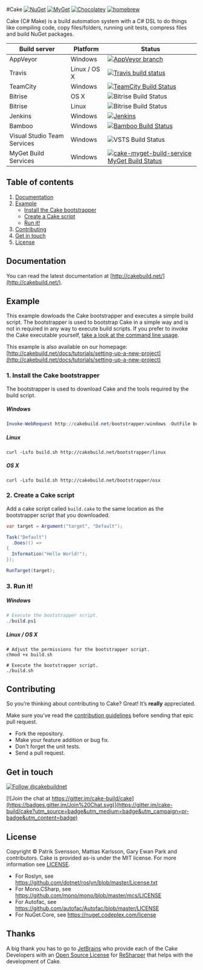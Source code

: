#Cake [![NuGet](https://img.shields.io/nuget/v/Cake.svg)](https://www.nuget.org/packages/Cake) [![MyGet](https://img.shields.io/myget/cake/v/Cake.svg)](https://www.myget.org/gallery/cake) [![Chocolatey](https://img.shields.io/chocolatey/v/Cake.portable.svg)](https://chocolatey.org/packages/cake.portable)
[![homebrew](https://img.shields.io/homebrew/v/cake.svg)](http://braumeister.org/formula/cake)

Cake (C# Make) is a build automation system with a C# DSL to do things like compiling code, copy files/folders, running unit tests, compress files and build NuGet packages.

| Build server                | Platform     | Status                                                                                                                    |
|-----------------------------|--------------|---------------------------------------------------------------------------------------------------------------------------|
| AppVeyor                    | Windows      | [![AppVeyor branch](https://img.shields.io/appveyor/ci/cakebuild/cake/develop.svg)](https://ci.appveyor.com/project/cakebuild/cake/branch/develop)      |
| Travis                      | Linux / OS X | [![Travis build status](https://travis-ci.org/cake-build/cake.svg?branch=develop)](https://travis-ci.org/cake-build/cake) |
| TeamCity                    | Windows      | [![TeamCity Build Status](http://img.shields.io/teamcity/codebetter/Cake_CakeMaster.svg)](http://teamcity.codebetter.com/viewType.html?buildTypeId=Cake_CakeMaster) |
| Bitrise                     | OS X         | ![Bitrise Build Status](https://www.bitrise.io/app/7a9d707b00881436.svg?token=m8zsF3tNONLaF03eHU-Ftg&branch=develop)      |
| Bitrise                     | Linux        | ![Bitrise Build Status](https://www.bitrise.io/app/b811c91a26b1ea80.svg?token=zdwab0niOTRF4p3HcFYaxQ&branch=develop)      |
| Jenkins                     | Windows      | [![Jenkins](https://img.shields.io/jenkins/s/https/cake-jenkins.azurewebsites.net/Cake.svg)](http://cake-jenkins.azurewebsites.net/job/Cake/lastStableBuild/) |
| Bamboo                      | Windows      | [![Bamboo Build Status](https://bambooshield.azurewebsites.net/planstatus/Flat/CAKE-CAKE.svg)](https://cakebuild.atlassian.net/builds/browse/CAKE-CAKE) |
| Visual Studio Team Services | Windows      | ![VSTS Build Status](https://img.shields.io/vso/build/cake-build/af63183c-ac1f-4dbb-93bc-4fa862ea5809/1.svg)              |
| MyGet Build Services        | Windows      | [![cake-myget-build-service MyGet Build Status](https://www.myget.org/BuildSource/Badge/cake-myget-build-service?identifier=53513546-050e-45de-9500-f161c99df6e2)](https://www.myget.org/) |

## Table of contents

1. [Documentation](https://github.com/cake-build/cake#documentation)
2. [Example](https://github.com/cake-build/cake#example)
    - [Install the Cake bootstrapper](https://github.com/cake-build/cake#1-install-the-cake-bootstrapper)
    - [Create a Cake script](https://github.com/cake-build/cake#2-create-a-cake-script)
    - [Run it!](https://github.com/cake-build/cake#3-run-it)
3. [Contributing](https://github.com/cake-build/cake#contributing)
4. [Get in touch](https://github.com/cake-build/cake#get-in-touch)
5. [License](https://github.com/cake-build/cake#license)

## Documentation

You can read the latest documentation at [http://cakebuild.net/](http://cakebuild.net/).

## Example

This example dowloads the Cake bootstrapper and executes a simple build script.
The bootstrapper is used to bootstrap Cake in a simple way and is not in
required in any way to execute build scripts. If you prefer to invoke the Cake
executable yourself, [take a look at the command line usage](http://cakebuild.net/docs/cli/usage).

This example is also available on our homepage:
[http://cakebuild.net/docs/tutorials/setting-up-a-new-project](http://cakebuild.net/docs/tutorials/setting-up-a-new-project)

### 1. Install the Cake bootstrapper

The bootstrapper is used to download Cake and the tools required by the
build script.

##### Windows

```powershell
Invoke-WebRequest http://cakebuild.net/bootstrapper/windows -OutFile build.ps1
```

##### Linux

```console
curl -Lsfo build.sh http://cakebuild.net/bootstrapper/linux
```

##### OS X

```console
curl -Lsfo build.sh http://cakebuild.net/bootstrapper/osx
```

### 2. Create a Cake script

Add a cake script called `build.cake` to the same location as the
bootstrapper script that you downloaded.

```csharp
var target = Argument("target", "Default");

Task("Default")
  .Does(() =>
{
  Information("Hello World!");
});

RunTarget(target);
```

### 3. Run it!

##### Windows

```powershell
# Execute the bootstrapper script.
./build.ps1
```

##### Linux / OS X

```console
# Adjust the permissions for the bootstrapper script.
chmod +x build.sh

# Execute the bootstrapper script.
./build.sh
```

## Contributing

So you’re thinking about contributing to Cake? Great! It’s **really** appreciated.

Make sure you've read the [contribution guidelines](http://cakebuild.net/contribute/contribution-guidelines/) before sending that epic pull request.

* Fork the repository.
* Make your feature addition or bug fix.
* Don't forget the unit tests.
* Send a pull request.

## Get in touch

[![Follow @cakebuildnet](https://img.shields.io/badge/Twitter-Follow%20%40cakebuildnet-blue.svg)](https://twitter.com/intent/follow?screen_name=cakebuildnet)

[![Join the chat at https://gitter.im/cake-build/cake](https://badges.gitter.im/Join%20Chat.svg)](https://gitter.im/cake-build/cake?utm_source=badge&utm_medium=badge&utm_campaign=pr-badge&utm_content=badge)

## License

Copyright © Patrik Svensson, Mattias Karlsson, Gary Ewan Park and contributors.
Cake is provided as-is under the MIT license. For more information see [LICENSE](https://github.com/cake-build/cake/blob/develop/LICENSE).

* For Roslyn, see https://github.com/dotnet/roslyn/blob/master/License.txt
* For Mono.CSharp, see https://github.com/mono/mono/blob/master/mcs/LICENSE
* For Autofac, see https://github.com/autofac/Autofac/blob/master/LICENSE
* For NuGet.Core, see https://nuget.codeplex.com/license

## Thanks

A big thank you has to go to [JetBrains](https://www.jetbrains.com) who provide each of the Cake Developers with an [Open Source License](https://www.jetbrains.com/support/community/#section=open-source) for [ReSharper](https://www.jetbrains.com/resharper/) that helps with the development of Cake.
